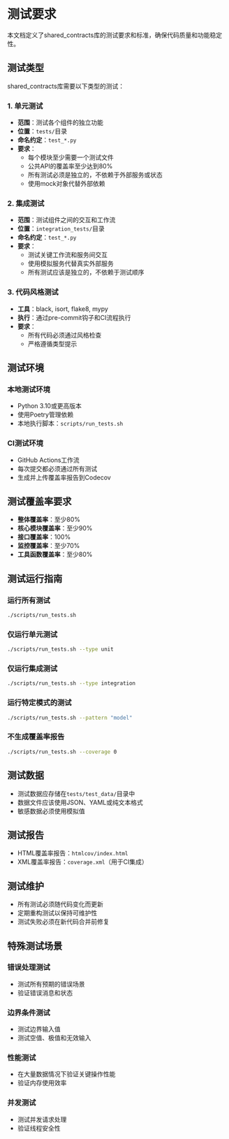 # 测试要求

本文档定义了shared_contracts库的测试要求和标准，确保代码质量和功能稳定性。

## 测试类型

shared_contracts库需要以下类型的测试：

### 1. 单元测试

- **范围**：测试各个组件的独立功能
- **位置**：`tests/`目录
- **命名约定**：`test_*.py`
- **要求**：
  - 每个模块至少需要一个测试文件
  - 公共API的覆盖率至少达到80%
  - 所有测试必须是独立的，不依赖于外部服务或状态
  - 使用mock对象代替外部依赖

### 2. 集成测试

- **范围**：测试组件之间的交互和工作流
- **位置**：`integration_tests/`目录
- **命名约定**：`test_*.py`
- **要求**：
  - 测试关键工作流和服务间交互
  - 使用模拟服务代替真实外部服务
  - 所有测试应该是独立的，不依赖于测试顺序

### 3. 代码风格测试

- **工具**：black, isort, flake8, mypy
- **执行**：通过pre-commit钩子和CI流程执行
- **要求**：
  - 所有代码必须通过风格检查
  - 严格遵循类型提示

## 测试环境

### 本地测试环境

- Python 3.10或更高版本
- 使用Poetry管理依赖
- 本地执行脚本：`scripts/run_tests.sh`

### CI测试环境

- GitHub Actions工作流
- 每次提交都必须通过所有测试
- 生成并上传覆盖率报告到Codecov

## 测试覆盖率要求

- **整体覆盖率**：至少80%
- **核心模块覆盖率**：至少90%
- **接口覆盖率**：100%
- **监控覆盖率**：至少70%
- **工具函数覆盖率**：至少80%

## 测试运行指南

### 运行所有测试

```bash
./scripts/run_tests.sh
```

### 仅运行单元测试

```bash
./scripts/run_tests.sh --type unit
```

### 仅运行集成测试

```bash
./scripts/run_tests.sh --type integration
```

### 运行特定模式的测试

```bash
./scripts/run_tests.sh --pattern "model"
```

### 不生成覆盖率报告

```bash
./scripts/run_tests.sh --coverage 0
```

## 测试数据

- 测试数据应存储在`tests/test_data/`目录中
- 数据文件应该使用JSON、YAML或纯文本格式
- 敏感数据必须使用模拟值

## 测试报告

- HTML覆盖率报告：`htmlcov/index.html`
- XML覆盖率报告：`coverage.xml`（用于CI集成）

## 测试维护

- 所有测试必须随代码变化而更新
- 定期重构测试以保持可维护性
- 测试失败必须在新代码合并前修复

## 特殊测试场景

### 错误处理测试

- 测试所有预期的错误场景
- 验证错误消息和状态

### 边界条件测试

- 测试边界输入值
- 测试空值、极值和无效输入

### 性能测试

- 在大量数据情况下验证关键操作性能
- 验证内存使用效率

### 并发测试

- 测试并发请求处理
- 验证线程安全性
